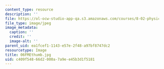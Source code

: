 ```yaml
---
content_type: resource
description: ''
file: https://ol-ocw-studio-app-qa.s3.amazonaws.com/courses/8-02-physics-ii-electricity-and-magnetism-spring-2007/c409f54866d2000a7a9ee45b3d1f5181_06FMEthumb.jpg
file_type: image/jpeg
image_metadata:
  caption: ''
  credit: ''
  image-alt: ''
parent_uid: ea1fcef1-1143-e57e-2f48-a97bf8747dc2
resourcetype: Image
title: 06FMEthumb.jpg
uid: c409f548-66d2-000a-7a9e-e45b3d1f5181
---
```

